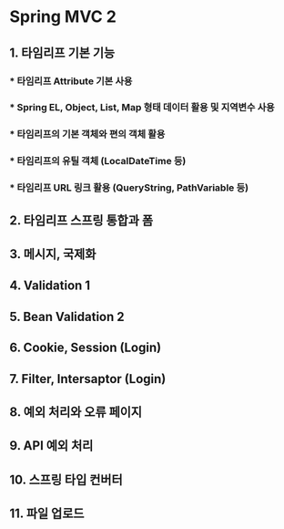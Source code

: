 # Spring MVC 2 
## 1. 타임리프 기본 기능
### * 타임리프 Attribute 기본 사용
### * Spring EL, Object, List, Map 형태 데이터 활용 및 지역변수 사용
### * 타임리프의 기본 객체와 편의 객체 활용 
### * 타임리프의 유틸 객체 (LocalDateTime 등)
### * 타임리프 URL 링크 활용 (QueryString, PathVariable 등)
## 2. 타임리프 스프링 통합과 폼
## 3. 메시지, 국제화
## 4. Validation 1
## 5. Bean Validation 2
## 6. Cookie, Session (Login)
## 7. Filter, Intersaptor (Login)
## 8. 예외 처리와 오류 페이지
## 9. API 예외 처리
## 10. 스프링 타입 컨버터
## 11. 파일 업로드 
